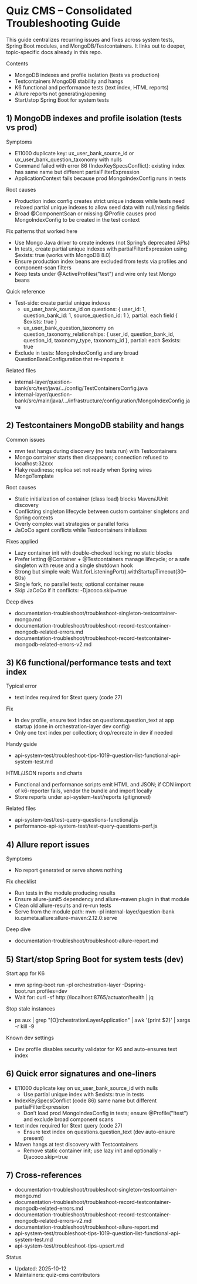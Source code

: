 # Quiz CMS – Consolidated Troubleshooting Guide

This guide centralizes recurring issues and fixes across system tests, Spring Boot modules, and MongoDB/Testcontainers. It links out to deeper, topic-specific docs already in this repo.

Contents
- MongoDB indexes and profile isolation (tests vs production)
- Testcontainers MongoDB stability and hangs
- K6 functional and performance tests (text index, HTML reports)
- Allure reports not generating/opening
- Start/stop Spring Boot for system tests

## 1) MongoDB indexes and profile isolation (tests vs prod)

Symptoms
- E11000 duplicate key: ux_user_bank_source_id or ux_user_bank_question_taxonomy with nulls
- Command failed with error 86 (IndexKeySpecsConflict): existing index has same name but different partialFilterExpression
- ApplicationContext fails because prod MongoIndexConfig runs in tests

Root causes
- Production index config creates strict unique indexes while tests need relaxed partial unique indexes to allow seed data with null/missing fields
- Broad @ComponentScan or missing @Profile causes prod MongoIndexConfig to be created in the test context

Fix patterns that worked here
- Use Mongo Java driver to create indexes (not Spring’s deprecated APIs)
- In tests, create partial unique indexes with partialFilterExpression using $exists: true (works with MongoDB 8.0)
- Ensure production index beans are excluded from tests via profiles and component-scan filters
- Keep tests under @ActiveProfiles("test") and wire only test Mongo beans

Quick reference
- Test-side: create partial unique indexes
  - ux_user_bank_source_id on questions: { user_id: 1, question_bank_id: 1, source_question_id: 1 }, partial: each field { $exists: true }
  - ux_user_bank_question_taxonomy on question_taxonomy_relationships: { user_id, question_bank_id, question_id, taxonomy_type, taxonomy_id }, partial: each $exists: true
- Exclude in tests: MongoIndexConfig and any broad QuestionBankConfiguration that re-imports it

Related files
- internal-layer/question-bank/src/test/java/.../config/TestContainersConfig.java
- internal-layer/question-bank/src/main/java/.../infrastructure/configuration/MongoIndexConfig.java

## 2) Testcontainers MongoDB stability and hangs

Common issues
- mvn test hangs during discovery (no tests run) with Testcontainers
- Mongo container starts then disappears; connection refused to localhost:32xxx
- Flaky readiness; replica set not ready when Spring wires MongoTemplate

Root causes
- Static initialization of container (class load) blocks Maven/JUnit discovery
- Conflicting singleton lifecycle between custom container singletons and Spring contexts
- Overly complex wait strategies or parallel forks
- JaCoCo agent conflicts while Testcontainers initializes

Fixes applied
- Lazy container init with double-checked locking; no static blocks
- Prefer letting @Container + @Testcontainers manage lifecycle; or a safe singleton with reuse and a single shutdown hook
- Strong but simple wait: Wait.forListeningPort().withStartupTimeout(30–60s)
- Single fork, no parallel tests; optional container reuse
- Skip JaCoCo if it conflicts: -Djacoco.skip=true

Deep dives
- documentation-troubleshoot/troubleshoot-singleton-testcontainer-mongo.md
- documentation-troubleshoot/troubleshoot-record-testcontainer-mongodb-related-errors.md
- documentation-troubleshoot/troubleshoot-record-testcontainer-mongodb-related-errors-v2.md

## 3) K6 functional/performance tests and text index

Typical error
- text index required for $text query (code 27)

Fix
- In dev profile, ensure text index on questions.question_text at app startup (done in orchestration-layer dev config)
- Only one text index per collection; drop/recreate in dev if needed

Handy guide
- api-system-test/troubleshoot-tips-1019-question-list-functional-api-system-test.md

HTML/JSON reports and charts
- Functional and performance scripts emit HTML and JSON; if CDN import of k6-reporter fails, vendor the bundle and import locally
- Store reports under api-system-test/reports (gitignored)

Related files
- api-system-test/test-query-questions-functional.js
- performance-api-system-test/test-query-questions-perf.js

## 4) Allure report issues

Symptoms
- No report generated or serve shows nothing

Fix checklist
- Run tests in the module producing results
- Ensure allure-junit5 dependency and allure-maven plugin in that module
- Clean old allure-results and re-run tests
- Serve from the module path: mvn -pl internal-layer/question-bank io.qameta.allure:allure-maven:2.12.0:serve

Deep dive
- documentation-troubleshoot/troubleshoot-allure-report.md

## 5) Start/stop Spring Boot for system tests (dev)

Start app for K6
- mvn spring-boot:run -pl orchestration-layer -Dspring-boot.run.profiles=dev
- Wait for: curl -sf http://localhost:8765/actuator/health | jq

Stop stale instances
- ps aux | grep "[O]rchestrationLayerApplication" | awk '{print $2}' | xargs -r kill -9

Known dev settings
- Dev profile disables security validator for K6 and auto-ensures text index

## 6) Quick error signatures and one-liners

- E11000 duplicate key on ux_user_bank_source_id with nulls
  - Use partial unique index with $exists: true in tests
- IndexKeySpecsConflict (code 86) same name but different partialFilterExpression
  - Don’t load prod MongoIndexConfig in tests; ensure @Profile("!test") and exclude broad component scans
- text index required for $text query (code 27)
  - Ensure text index on questions.question_text (dev auto-ensure present)
- Maven hangs at test discovery with Testcontainers
  - Remove static container init; use lazy init and optionally -Djacoco.skip=true

## 7) Cross-references
- documentation-troubleshoot/troubleshoot-singleton-testcontainer-mongo.md
- documentation-troubleshoot/troubleshoot-record-testcontainer-mongodb-related-errors.md
- documentation-troubleshoot/troubleshoot-record-testcontainer-mongodb-related-errors-v2.md
- documentation-troubleshoot/troubleshoot-allure-report.md
- api-system-test/troubleshoot-tips-1019-question-list-functional-api-system-test.md
- api-system-test/troubleshoot-tips-upsert.md

Status
- Updated: 2025-10-12
- Maintainers: quiz-cms contributors
